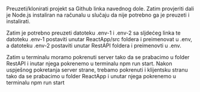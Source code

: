 Preuzeti/klonirati projekt sa Github linka navednog dole. Zatim provjeriti dali je Node.js instaliran na računalu u slučaju da nije potrebno ga je preuzeti i instalirati.

Zatim je potrebno preuzeti datoteku .env-1 i .env-2 sa sljdećeg linka  te datoteku .env-1 postaviti unutar ReactApp/src foldera i preimenovat u .env, a datoteku .env-2 postaviti unutar RestAPI foldera i preimenovti u .env.

Zatim u terminalu moramo pokrenuti server tako da se prabacimo u folder RestAPI i inutar njega pokrenemo u terminalu npm run start. Nakon uspješnog pokretanja server strane, trebamo pokrenuti i klijentsku stranu tako da se prabacimo u folder ReactApp i unutar njega pokrenemo u terminalu npm run start

